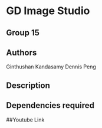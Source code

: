 # GD Image Studio 
## Group 15
## Authors
Ginthushan Kandasamy 
Dennis Peng 
## Description
## Dependencies required
##Youtube Link
